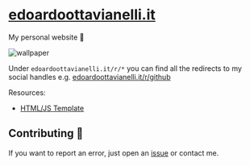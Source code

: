 # [edoardoottavianelli.it](https://www.edoardoottavianelli.it)

My personal website 💙

![wallpaper](https://github.com/edoardottt/images/blob/main/edoardoottavianelli.it/wallpaper.png)


Under `edoardoottavianelli.it/r/*` you can find all the redirects to my social handles e.g. [edoardoottavianelli.it/r/github](https://www.edoardoottavianelli.it/r/github)



Resources:
<!--
   - [Embedded Twitter timeline](https://developer.twitter.com/en/docs/twitter-for-websites/timelines/overview)
-->

   - [HTML/JS Template](https://mdbootstrap.com)

Contributing 🤝
------

If you want to report an error, just open an [issue](https://github.com/edoardottt/edoardoottavianelli.it/issues) or contact me.

